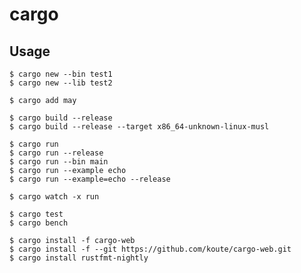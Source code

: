 # cargo

## Usage

    $ cargo new --bin test1
    $ cargo new --lib test2

    $ cargo add may

    $ cargo build --release
    $ cargo build --release --target x86_64-unknown-linux-musl

    $ cargo run
    $ cargo run --release
    $ cargo run --bin main
    $ cargo run --example echo
    $ cargo run --example=echo --release

    $ cargo watch -x run

    $ cargo test
    $ cargo bench

    $ cargo install -f cargo-web
    $ cargo install -f --git https://github.com/koute/cargo-web.git
    $ cargo install rustfmt-nightly
